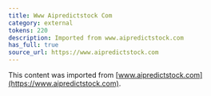 ```yaml
---
title: Www Aipredictstock Com
category: external
tokens: 220
description: Imported from www.aipredictstock.com
has_full: true
source_url: https://www.aipredictstock.com
---
```


This content was imported from [www.aipredictstock.com](https://www.aipredictstock.com).
